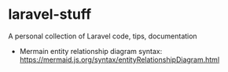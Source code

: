 # laravel-stuff
A personal collection of Laravel code, tips, documentation

* Mermain entity relationship diagram syntax: https://mermaid.js.org/syntax/entityRelationshipDiagram.html

